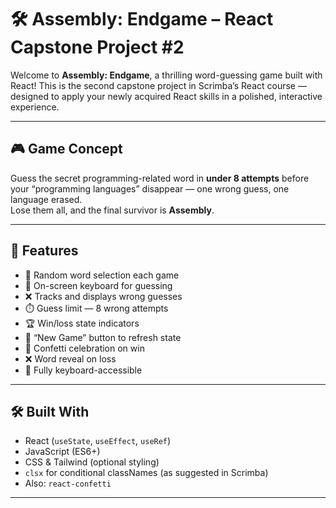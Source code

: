 # 🛠️ Assembly: Endgame – React Capstone Project #2

Welcome to **Assembly: Endgame**, a thrilling word-guessing game built with React! This is the second capstone project in Scrimba’s React course — designed to apply your newly acquired React skills in a polished, interactive experience.

---

## 🎮 Game Concept

Guess the secret programming-related word in **under 8 attempts** before your “programming languages” disappear — one wrong guess, one language erased.  
Lose them all, and the final survivor is **Assembly**.

---

## 🚀 Features

- 🧠 Random word selection each game
- 🎯 On-screen keyboard for guessing
- ❌ Tracks and displays wrong guesses
- ⏱️ Guess limit — 8 wrong attempts
- 🏆 Win/loss state indicators
- 🚀 “New Game” button to refresh state
- 🎉 Confetti celebration on win
- ❌ Word reveal on loss
- 🧩 Fully keyboard-accessible

---

## 🛠 Built With

- React (`useState`, `useEffect`, `useRef`)
- JavaScript (ES6+)
- CSS & Tailwind (optional styling)
- `clsx` for conditional classNames (as suggested in Scrimba)
- Also: `react-confetti`

---
